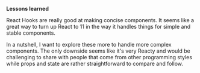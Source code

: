 
<b>Lessons learned</b>
<br/>

React Hooks are really good at making concise components. It seems like a great way to turn up React to 11 in the way it handles things for simple and stable components. 

In a nutshell, I want to explore these more to handle more complex components. The only downside seems like it's very Reacty and would be challenging to share with people that come from other programming styles while props and state are rather straightforward to compare and follow.
